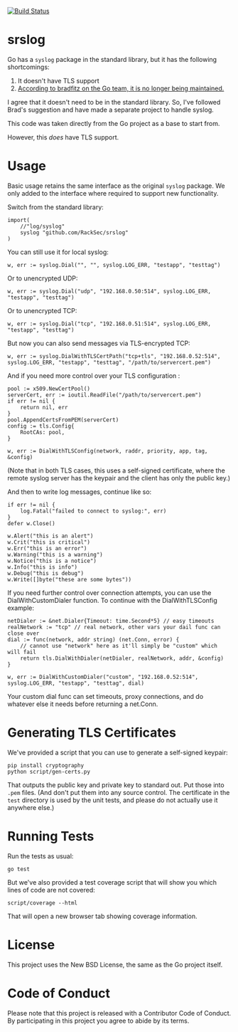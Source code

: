 [![Build Status](https://travis-ci.org/RackSec/srslog.svg?branch=master)](https://travis-ci.org/RackSec/srslog)

# srslog

Go has a `syslog` package in the standard library, but it has the following
shortcomings:

1. It doesn't have TLS support
2. [According to bradfitz on the Go team, it is no longer being maintained.](https://github.com/golang/go/issues/13449#issuecomment-161204716)

I agree that it doesn't need to be in the standard library. So, I've
followed Brad's suggestion and have made a separate project to handle syslog.

This code was taken directly from the Go project as a base to start from.

However, this _does_ have TLS support.

# Usage

Basic usage retains the same interface as the original `syslog` package. We
only added to the interface where required to support new functionality.

Switch from the standard library:

```
import(
    //"log/syslog"
    syslog "github.com/RackSec/srslog"
)
```

You can still use it for local syslog:

```
w, err := syslog.Dial("", "", syslog.LOG_ERR, "testapp", "testtag")
```

Or to unencrypted UDP:

```
w, err := syslog.Dial("udp", "192.168.0.50:514", syslog.LOG_ERR, "testapp", "testtag")
```

Or to unencrypted TCP:

```
w, err := syslog.Dial("tcp", "192.168.0.51:514", syslog.LOG_ERR, "testapp", "testtag")
```

But now you can also send messages via TLS-encrypted TCP:

```
w, err := syslog.DialWithTLSCertPath("tcp+tls", "192.168.0.52:514", syslog.LOG_ERR, "testapp", "testtag", "/path/to/servercert.pem")
```

And if you need more control over your TLS configuration :

```
pool := x509.NewCertPool()
serverCert, err := ioutil.ReadFile("/path/to/servercert.pem")
if err != nil {
    return nil, err
}
pool.AppendCertsFromPEM(serverCert)
config := tls.Config{
    RootCAs: pool,
}

w, err := DialWithTLSConfig(network, raddr, priority, app, tag, &config)
```

(Note that in both TLS cases, this uses a self-signed certificate, where the
remote syslog server has the keypair and the client has only the public key.)

And then to write log messages, continue like so:

```
if err != nil {
    log.Fatal("failed to connect to syslog:", err)
}
defer w.Close()

w.Alert("this is an alert")
w.Crit("this is critical")
w.Err("this is an error")
w.Warning("this is a warning")
w.Notice("this is a notice")
w.Info("this is info")
w.Debug("this is debug")
w.Write([]byte("these are some bytes"))
```

If you need further control over connection attempts, you can use the DialWithCustomDialer
function. To continue with the DialWithTLSConfig example:

```
netDialer := &net.Dialer{Timeout: time.Second*5} // easy timeouts
realNetwork := "tcp" // real network, other vars your dail func can close over
dial := func(network, addr string) (net.Conn, error) {
    // cannot use "network" here as it'll simply be "custom" which will fail
    return tls.DialWithDialer(netDialer, realNetwork, addr, &config)
}

w, err := DialWithCustomDialer("custom", "192.168.0.52:514", syslog.LOG_ERR, "testapp", "testtag", dial)
```

Your custom dial func can set timeouts, proxy connections, and do whatever else it needs before returning a net.Conn.

# Generating TLS Certificates

We've provided a script that you can use to generate a self-signed keypair:

```
pip install cryptography
python script/gen-certs.py
```

That outputs the public key and private key to standard out. Put those into
`.pem` files. (And don't put them into any source control. The certificate in
the `test` directory is used by the unit tests, and please do not actually use
it anywhere else.)

# Running Tests

Run the tests as usual:

```
go test
```

But we've also provided a test coverage script that will show you which
lines of code are not covered:

```
script/coverage --html
```

That will open a new browser tab showing coverage information.

# License

This project uses the New BSD License, the same as the Go project itself.

# Code of Conduct

Please note that this project is released with a Contributor Code of Conduct.
By participating in this project you agree to abide by its terms.
